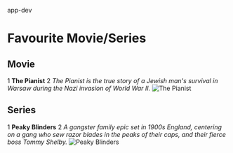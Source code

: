 app-dev
# Favourite Movie/Series 
## Movie
 1 **The Pianist**
2 *The Pianist is the true story of a Jewish man's survival in Warsaw during the Nazi invasion of World War II.*
![![The Pianist](/assets/images/pianist.jpg "The Pianist")](https://images-wixmp-ed30a86b8c4ca887773594c2.wixmp.com/f/5d608093-250f-4039-967f-ea8b3a36c56f/dd62puc-e26eb77b-1dac-4e22-8371-f9a59749e287.png?token=eyJ0eXAiOiJKV1QiLCJhbGciOiJIUzI1NiJ9.eyJzdWIiOiJ1cm46YXBwOjdlMGQxODg5ODIyNjQzNzNhNWYwZDQxNWVhMGQyNmUwIiwiaXNzIjoidXJuOmFwcDo3ZTBkMTg4OTgyMjY0MzczYTVmMGQ0MTVlYTBkMjZlMCIsIm9iaiI6W1t7InBhdGgiOiJcL2ZcLzVkNjA4MDkzLTI1MGYtNDAzOS05NjdmLWVhOGIzYTM2YzU2ZlwvZGQ2MnB1Yy1lMjZlYjc3Yi0xZGFjLTRlMjItODM3MS1mOWE1OTc0OWUyODcucG5nIn1dXSwiYXVkIjpbInVybjpzZXJ2aWNlOmZpbGUuZG93bmxvYWQiXX0.0hMZhDe6z5x0REDCTUbHnFaQDVH2-hyRJPa3OyW1TLM)

## Series 
1 **Peaky Blinders**
2 *A gangster family epic set in 1900s England, centering on a gang who sew razor blades in the peaks of their caps, and their fierce boss Tommy Shelby.*
![![Peaky Blinders](/assets/images/peakyblinders.jpg "Peaky Blinders")](https://media.licdn.com/dms/image/v2/C5612AQGMtnu5kkWRhQ/article-cover_image-shrink_720_1280/article-cover_image-shrink_720_1280/0/1564131412082?e=2147483647&v=beta&t=jEDQwDE2mjJD_FPmQeib713qYSR4Jzws_4hYmmItmiM)



